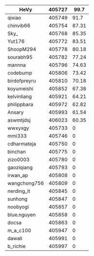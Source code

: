 | HeVy         | 405727 | 99.7  |
|--------------|--------|-------|
| qixiao       | 405749 | 91.7  |
| chinvib66    | 405754 | 87.31 |
| Sky_         | 405768 | 85.35 |
| Yut176       | 405772 | 83.51 |
| ShoopM294    | 405778 | 80.18 |
| sourabh95    | 405782 | 77.24 |
| mannna       | 405796 | 74.63 |
| codebump     | 405806 | 73.42 |
| birdofpreyru | 405810 | 70.18 |
| koyumeishi   | 405852 | 67.38 |
| kelvinliang  | 405921 | 64.21 |
| philippbara  | 405972 | 62.82 |
| Ansary       | 405993 | 61.54 |
| aswmtjdsj    | 406023 | 60.35 |
| wwxyxgy      | 405733 | 0     |
| mmi333       | 405746 | 0     |
| cdharmateja  | 405750 | 0     |
| binchan      | 405775 | 0     |
| zizo0003     | 405780 | 0     |
| gaoziqiang   | 405793 | 0     |
| irwan_ap     | 405808 | 0     |
| wangchong756 | 405809 | 0     |
| nerding_it   | 405845 | 0     |
| sunhong      | 405847 | 0     |
| noobyogi     | 405857 | 0     |
| blue.nguyen  | 405858 | 0     |
| docsa        | 405863 | 0     |
| m_a_c100     | 405947 | 0     |
| dawali       | 405991 | 0     |
| b_richie     | 405997 | 0     |
